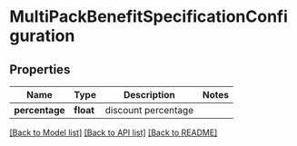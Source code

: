 # MultiPackBenefitSpecificationConfiguration

## Properties
Name | Type | Description | Notes
------------ | ------------- | ------------- | -------------
**percentage** | **float** | discount percentage | 

[[Back to Model list]](../../README.md#documentation-for-models) [[Back to API list]](../../README.md#documentation-for-api-endpoints) [[Back to README]](../../README.md)

